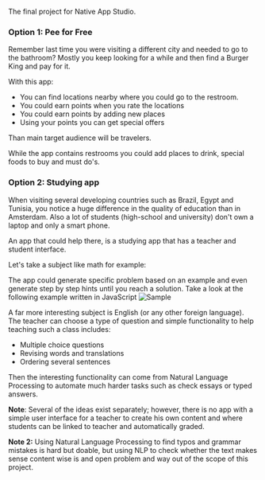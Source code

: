 The final project for Native App Studio.





### Option 1: Pee for Free

Remember last time you were visiting a different city and needed to go to the bathroom? Mostly you keep looking for a while and then find a Burger King and pay for it. 

With this app:

-  You can find locations nearby where you could go to the restroom. 
- You could earn points when you rate the locations 
- You could earn points by adding new places
- Using your points you can get special offers 



Than main target audience will be travelers. 

While the app contains restrooms you could add places to drink, special foods to buy and must do's. 



### Option 2: Studying app

When visiting several developing countries such as Brazil, Egypt and Tunisia, you notice a huge difference in the quality of education than in Amsterdam. Also a lot of students (high-school and university) don't own a laptop and only a smart phone. 

An app that could help there, is a studying app that has a teacher and student interface. 

Let's take a subject like math for example:

The app could generate specific problem based on an example and even generate step by step hints until you reach a solution. Take a look at the following example written in JavaScript
![Sample](https://github.com/artix15/Project-NAS/blob/master/math_counting_example.PNG)

A far more interesting subject is English (or any other foreign language). The teacher can choose a type of question and simple functionality to help teaching such a class includes:

- Multiple choice questions
- Revising words and translations
- Ordering several sentences

Then the interesting functionality can come from Natural Language Processing to automate much harder tasks such as check essays or typed answers.



**Note**: Several of the ideas exist separately; however, there is no app with a simple user interface for a teacher to create his own content and where students can be linked to teacher and automatically graded.

**Note 2:** Using Natural Language Processing to find typos and grammar mistakes is hard but doable, but using NLP to check whether the text makes sense content wise is and open problem and way out of the scope of this project. 
